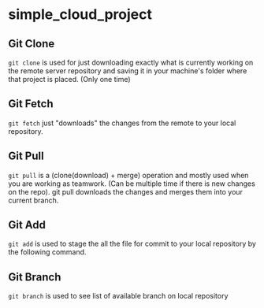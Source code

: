 # simple_cloud_project
## Git Clone
`git clone` is used for just downloading exactly what is currently working on the remote server repository and saving it in your machine's folder where that project is placed. (Only one time)

## Git Fetch
`git fetch` just "downloads" the changes from the remote to your local repository. 

## Git Pull
`git pull` is a (clone(download) + merge) operation and mostly used when you are working as teamwork. (Can be multiple time if there is new changes on the repo). git pull downloads the changes and merges them into your current branch. 

## Git Add
`git add` is used to stage the all the file for commit to your local repository by the following command.

## Git Branch
`git branch` is used to see list of available branch on local repository
